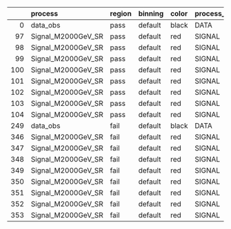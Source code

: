 |     | process            | region   | binning   | color   | process_type   |   scale | variation   | source_filename                                              | source_histname    | alias              | title           |   combine_idx |    lnN |   shapes | syst_type   | direction   | variation_alias   |
|----:|:-------------------|:---------|:----------|:--------|:---------------|--------:|:------------|:-------------------------------------------------------------|:-------------------|:-------------------|:----------------|--------------:|-------:|---------:|:------------|:------------|:------------------|
|   0 | data_obs           | pass     | default   | black   | DATA           |       1 | nominal     | ./histograms_for_2DAlphabet_v11/EaDM_Cosmics_Data_SR.root    | hpass              | Cosmics_Data_SR    | Cosmics_Data_SR |           nan | nan    |      nan | nan         | nan         | nan               |
|  97 | Signal_M2000GeV_SR | pass     | default   | red     | SIGNAL         |       1 | lumi        | ./histograms_for_2DAlphabet_v11/EaDM_Signal_M2000GeV_SR.root | hpass              | Signal_M2000GeV_SR | DM signal       |           nan |   1.05 |      nan | lnN         | nan         | nan               |
|  98 | Signal_M2000GeV_SR | pass     | default   | red     | SIGNAL         |       1 | RNN         | ./histograms_for_2DAlphabet_v11/EaDM_Signal_M2000GeV_SR.root | hpass_RNNsyst_up   | Signal_M2000GeV_SR | DM signal       |           nan | nan    |        1 | shapes      | Up          | RNNsyst           |
|  99 | Signal_M2000GeV_SR | pass     | default   | red     | SIGNAL         |       1 | RNN         | ./histograms_for_2DAlphabet_v11/EaDM_Signal_M2000GeV_SR.root | hpass_RNNsyst_down | Signal_M2000GeV_SR | DM signal       |           nan | nan    |        1 | shapes      | Down        | RNNsyst           |
| 100 | Signal_M2000GeV_SR | pass     | default   | red     | SIGNAL         |       1 | pT          | ./histograms_for_2DAlphabet_v11/EaDM_Signal_M2000GeV_SR.root | hpass_pTsyst_up    | Signal_M2000GeV_SR | DM signal       |           nan | nan    |        1 | shapes      | Up          | pTsyst            |
| 101 | Signal_M2000GeV_SR | pass     | default   | red     | SIGNAL         |       1 | pT          | ./histograms_for_2DAlphabet_v11/EaDM_Signal_M2000GeV_SR.root | hpass_pTsyst_down  | Signal_M2000GeV_SR | DM signal       |           nan | nan    |        1 | shapes      | Down        | pTsyst            |
| 102 | Signal_M2000GeV_SR | pass     | default   | red     | SIGNAL         |       1 | t0          | ./histograms_for_2DAlphabet_v11/EaDM_Signal_M2000GeV_SR.root | hpass_t0syst_up    | Signal_M2000GeV_SR | DM signal       |           nan | nan    |        1 | shapes      | Up          | t0syst            |
| 103 | Signal_M2000GeV_SR | pass     | default   | red     | SIGNAL         |       1 | t0          | ./histograms_for_2DAlphabet_v11/EaDM_Signal_M2000GeV_SR.root | hpass_t0syst_down  | Signal_M2000GeV_SR | DM signal       |           nan | nan    |        1 | shapes      | Down        | t0syst            |
| 104 | Signal_M2000GeV_SR | pass     | default   | red     | SIGNAL         |       1 | nominal     | ./histograms_for_2DAlphabet_v11/EaDM_Signal_M2000GeV_SR.root | hpass              | Signal_M2000GeV_SR | DM signal       |           nan | nan    |      nan | nan         | nan         | nan               |
| 249 | data_obs           | fail     | default   | black   | DATA           |       1 | nominal     | ./histograms_for_2DAlphabet_v11/EaDM_Cosmics_Data_SR.root    | hfail              | Cosmics_Data_SR    | Cosmics_Data_SR |           nan | nan    |      nan | nan         | nan         | nan               |
| 346 | Signal_M2000GeV_SR | fail     | default   | red     | SIGNAL         |       1 | lumi        | ./histograms_for_2DAlphabet_v11/EaDM_Signal_M2000GeV_SR.root | hfail              | Signal_M2000GeV_SR | DM signal       |           nan |   1.05 |      nan | lnN         | nan         | nan               |
| 347 | Signal_M2000GeV_SR | fail     | default   | red     | SIGNAL         |       1 | RNN         | ./histograms_for_2DAlphabet_v11/EaDM_Signal_M2000GeV_SR.root | hfail_RNNsyst_up   | Signal_M2000GeV_SR | DM signal       |           nan | nan    |        1 | shapes      | Up          | RNNsyst           |
| 348 | Signal_M2000GeV_SR | fail     | default   | red     | SIGNAL         |       1 | RNN         | ./histograms_for_2DAlphabet_v11/EaDM_Signal_M2000GeV_SR.root | hfail_RNNsyst_down | Signal_M2000GeV_SR | DM signal       |           nan | nan    |        1 | shapes      | Down        | RNNsyst           |
| 349 | Signal_M2000GeV_SR | fail     | default   | red     | SIGNAL         |       1 | pT          | ./histograms_for_2DAlphabet_v11/EaDM_Signal_M2000GeV_SR.root | hfail_pTsyst_up    | Signal_M2000GeV_SR | DM signal       |           nan | nan    |        1 | shapes      | Up          | pTsyst            |
| 350 | Signal_M2000GeV_SR | fail     | default   | red     | SIGNAL         |       1 | pT          | ./histograms_for_2DAlphabet_v11/EaDM_Signal_M2000GeV_SR.root | hfail_pTsyst_down  | Signal_M2000GeV_SR | DM signal       |           nan | nan    |        1 | shapes      | Down        | pTsyst            |
| 351 | Signal_M2000GeV_SR | fail     | default   | red     | SIGNAL         |       1 | t0          | ./histograms_for_2DAlphabet_v11/EaDM_Signal_M2000GeV_SR.root | hfail_t0syst_up    | Signal_M2000GeV_SR | DM signal       |           nan | nan    |        1 | shapes      | Up          | t0syst            |
| 352 | Signal_M2000GeV_SR | fail     | default   | red     | SIGNAL         |       1 | t0          | ./histograms_for_2DAlphabet_v11/EaDM_Signal_M2000GeV_SR.root | hfail_t0syst_down  | Signal_M2000GeV_SR | DM signal       |           nan | nan    |        1 | shapes      | Down        | t0syst            |
| 353 | Signal_M2000GeV_SR | fail     | default   | red     | SIGNAL         |       1 | nominal     | ./histograms_for_2DAlphabet_v11/EaDM_Signal_M2000GeV_SR.root | hfail              | Signal_M2000GeV_SR | DM signal       |           nan | nan    |      nan | nan         | nan         | nan               |